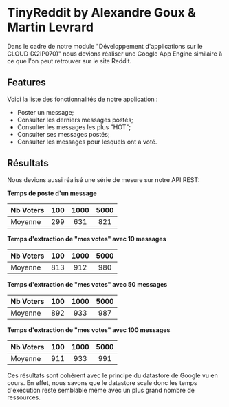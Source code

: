 # TinyReddit by **Alexandre Goux & Martin Levrard**
Dans le cadre de notre module "Développement d'applications sur le CLOUD (X2IP070)" nous devions réaliser une Google App Engine similaire à ce que l'on peut retrouver sur le site Reddit.

## Features
Voici la liste des fonctionnalités de notre application :

* Poster un message;
* Consulter les derniers messages postés;
* Consulter les messages les plus "HOT";
* Consulter ses messages postés;
* Consulter les messages pour lesquels ont a voté.

## Résultats
Nous devions aussi réalisé une série de mesure sur notre API REST:

**Temps de poste d'un message**

| Nb Voters     |     100         |     1000       |  5000          |
| :------------ | :-------------: | :------------: | :------------: |
| Moyenne       |    299      |        631   |        821 |

**Temps d'extraction de "mes votes" avec 10 messages**

| Nb Voters     |     100         |     1000       |  5000          |
| :------------ | :-------------: | :------------: | :------------: |
| Moyenne       |     813         |        912 |        980  |

**Temps d'extraction de "mes votes" avec 50 messages** 

| Nb Voters     |     100         |     1000       |  5000          |
| :------------ | :-------------: | :------------: | :------------: |
| Moyenne       |     892        |        933  |        987  |

**Temps d'extraction de "mes votes" avec 100 messages**

| Nb Voters     |     100         |     1000       |  5000          |
| :------------ | :-------------: | :------------: | :------------: |
| Moyenne       |     911      |        933  |       991 |

Ces résultats sont cohérent avec le principe du datastore de Google vu en cours. En effet, nous savons que le datastore scale donc les temps d'exécution reste semblable même avec un plus grand nombre de ressources.